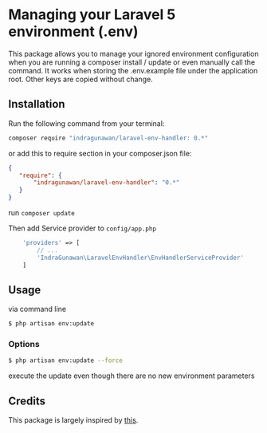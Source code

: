 # Managing your Laravel 5 environment (.env)

This package allows you to manage your ignored environment configuration when you are running a composer install / update or even manually call the command. It works when storing the .env.example file under the application root. Other keys are copied without change.

## Installation

Run the following command from your terminal:


 ```bash
 composer require "indragunawan/laravel-env-handler: 0.*"
 ```

or add this to require section in your composer.json file:

 ``` json
{
    "require": {
        "indragunawan/laravel-env-handler": "0.*"
    }
}
```

run ```composer update```

Then add Service provider to `config/app.php`

``` php
    'providers' => [
        // ...
        'IndraGunawan\LaravelEnvHandler\EnvHandlerServiceProvider'
    ]
```

## Usage
via command line

```sh
$ php artisan env:update
```


### Options
```sh
$ php artisan env:update --force
```
execute the update even though there are no new environment parameters

## Credits

This package is largely inspired by [this](https://github.com/Incenteev/ParameterHandler).
